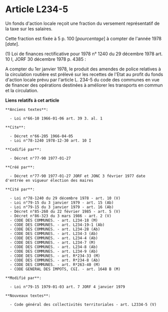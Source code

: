 # Article L234-5

Un fonds d'action locale reçoit une fraction du versement représentatif de la taxe sur les salaires. 

Cette fraction est fixée à 5 p. 100 [*pourcentage*] à compter de l'année 1978 [*date*].

(1) Loi de finances rectificative pour 1978 n° 1240 du 29 décembre 1978 art. 10 I, JORF 30 décembre 1978 p. 4385 :

A compter du 1er janvier 1978, le produit des amendes de police relatives à la circulation routière est prélevé sur les
recettes de l'Etat au profit du fonds d'action locale prévu par l'article L. 234-5 du code des communes en vue de financer
des opérations destinées à améliorer les transports en commun et la circulation.

**Liens relatifs à cet article**

	**Anciens textes**:

	  - Loi n°66-10 1966-01-06 art. 39 3. al. 1

	**Cite**:

	  - Décret n°66-205 1966-04-05
	  - Loi n°78-1240 1978-12-30 art. 10 I

	**Codifié par**:

	  - Décret n°77-90 1977-01-27

	**Créé par**:

	  - Décret n°77-90 1977-01-27 JORF et JONC 3 février 1977 date d'entrée en vigueur élection des maires

	**Cité par**:

	  - Loi n°78-1240 du 29 décembre 1978 - art. 10 (V)
	  - Loi n°79-15 du 3 janvier 1979 - art. 15 (Ab)
	  - Loi n°79-15 du 3 janvier 1979 - art. 16 (Ab)
	  - Décret n°85-260 du 22 février 1985 - art. 5 (V)
	  - Décret n°86-323 du 3 mars 1986 - art. 2 (V)
	  - CODE DES COMMUNES. - art. L234-18 (M)
	  - CODE DES COMMUNES. - art. L234-19-1 (Ab)
	  - CODE DES COMMUNES. - art. L234-28 (Ab)
	  - CODE DES COMMUNES. - art. L234-3 (Ab)
	  - CODE DES COMMUNES. - art. L234-4 (Ab)
	  - CODE DES COMMUNES. - art. L234-7 (M)
	  - CODE DES COMMUNES. - art. L234-8 (Ab)
	  - CODE DES COMMUNES. - art. L234-9 (Ab)
	  - CODE DES COMMUNES. - art. R*234-33 (M)
	  - CODE DES COMMUNES. - art. R*234-8 (Ab)
	  - CODE DES COMMUNES. - art. R*263-40 (M)
	  - CODE GENERAL DES IMPOTS, CGI. - art. 1648 B (M)

	**Modifié par**:

	  - Loi n°79-15 1979-01-03 art. 7 JORF 4 janvier 1979

	**Nouveaux textes**:

	  - Code général des collectivités territoriales - art. L2334-5 (V)
